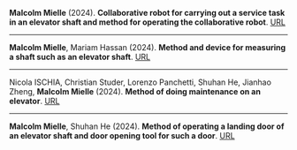 
**Malcolm Mielle** (2024). **Collaborative robot for carrying out a service task in an elevator shaft and method for operating the collaborative robot**.
[URL](https://patents.google.com/patent/WO2024184105A1/en?inventor=Malcolm+Mielle)

____

**Malcolm Mielle**, Mariam Hassan (2024). **Method and device for measuring a shaft such as an elevator shaft**.
[URL](https://patents.google.com/patent/EP4421015A1/en?inventor=Malcolm+Mielle)

___

Nicola ISCHIA, Christian Studer, Lorenzo Panchetti, Shuhan He, Jianhao Zheng, **Malcolm Mielle** (2024). **Method of doing maintenance on an elevator**.
[URL](https://patents.google.com/patent/WO2024037884A1/en?inventor=Malcolm+Mielle)

___

**Malcolm Mielle**, Shuhan He (2024). **Method of operating a landing door of an elevator shaft and door opening tool for such a door**.
[URL](https://patents.google.com/patent/EP4324778A1/en?inventor=Malcolm+Mielle)